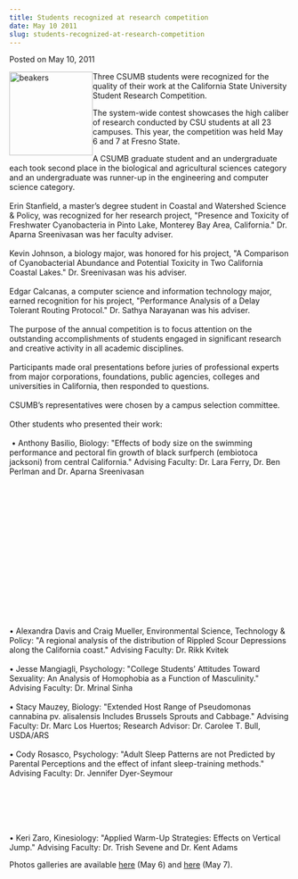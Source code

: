 ```yaml
---
title: Students recognized at research competition
date: May 10 2011
slug: students-recognized-at-research-competition
---
```


  



<span class="date">Posted on May 10, 2011    </span>
<p><img alt="beakers" src="https://news.csumb.edu/sites/default/files/65/attachments/news/images/beakers2.jpg" style="float:left; width:150px; height:150px"/></p>
<p>Three CSUMB students were recognized for the quality of their
work at the California State University Student Research
Competition.</p>
<p>The system-wide contest showcases the high caliber of research
conducted by CSU students at all 23 campuses. This year, the
competition was held May 6 and 7 at Fresno State.</p>
<p>A CSUMB graduate student and an undergraduate each took second
place in the biological and agricultural sciences category and an
undergraduate was runner-up in the engineering and computer science
category.<br>
<br>
Erin Stanfield, a master&#x2019;s degree student in Coastal and Watershed
Science &amp; Policy, was recognized for her research project,
&quot;Presence and Toxicity of Freshwater Cyanobacteria in Pinto Lake,
Monterey Bay Area, California.&quot; Dr. Aparna Sreenivasan was her
faculty adviser.<br>
<br>
Kevin Johnson, a biology major, was honored for his project, &quot;A
Comparison of Cyanobacterial Abundance and Potential Toxicity in
Two California Coastal Lakes.&quot; Dr. Sreenivasan was his
adviser.<br>
<br>
Edgar Calcanas, a computer science and information technology
major, earned recognition for his project, &quot;Performance Analysis of
a Delay Tolerant Routing Protocol.&quot; Dr. Sathya Narayanan was his
adviser.<br>
<br>
The purpose of the annual competition is to focus attention on the
outstanding accomplishments of students engaged in significant
research and creative activity in all academic disciplines.<br>
<br>
Participants made oral presentations before juries of professional
experts from major corporations, foundations, public agencies,
colleges and universities in California, then responded to
questions.<br>
<br>
CSUMB&#x2019;s representatives were chosen by a campus selection
committee.&#x2028;<br>
<br>
Other students who presented their work:<br>
<br>
&#x2028;&#x2022; Anthony Basilio, Biology: &quot;Effects of body size on the swimming
performance and pectoral fin growth of black surfperch (embiotoca
jacksoni) from central California.&quot; Advising Faculty: Dr. Lara
Ferry, Dr. Ben Perlman and Dr. Aparna Sreenivasan</br></br></br></br></br></br></br></br></br></br></br></br></br></br></br></br></p>
<p>&#x2022; Alexandra Davis and Craig Mueller, Environmental Science,
Technology &amp; Policy: &quot;A regional analysis of the distribution
of Rippled Scour Depressions along the California coast.&quot; Advising
Faculty: Dr. Rikk Kvitek<br>
<br>
&#x2022; Jesse Mangiagli, Psychology: &quot;College Students&#x2019; Attitudes Toward
Sexuality: An Analysis of Homophobia as a Function of Masculinity.&quot;
Advising Faculty: Dr. Mrinal Sinha<br>
<br>
&#x2022; Stacy Mauzey, Biology: &quot;Extended Host Range of Pseudomonas
cannabina pv. alisalensis Includes Brussels Sprouts and Cabbage.&quot;
Advising Faculty: Dr. Marc Los Huertos; Research Advisor: Dr.
Carolee T. Bull, USDA/ARS<br>
<br>
&#x2022; Cody Rosasco, Psychology: &quot;Adult Sleep Patterns are not Predicted
by Parental Perceptions and the effect of infant sleep-training
methods.&quot; Advising Faculty: Dr. Jennifer Dyer-Seymour</br></br></br></br></br></br></p>
<p>&#x2022; Keri Zaro, Kinesiology: &quot;Applied Warm-Up Strategies: Effects
on Vertical Jump.&quot; Advising Faculty: Dr. Trish Sevene and Dr. Kent
Adams</p>
<p>Photos galleries are available <a href="https://25thcsuannualresearhcompetition.shutterfly.com/" rel="nofollow">here</a> (May 6) and <a href="https://studentresearchcompetitionday2.shutterfly.com/" rel="nofollow">here</a> (May 7).<br>
&#xA0;</br></p>





```
